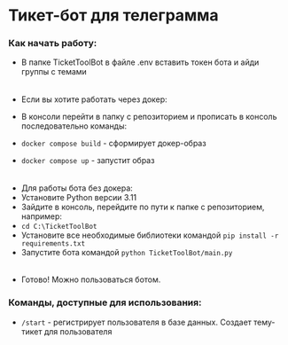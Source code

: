 # Тикет-бот для телеграмма

### Как начать работу:

- В папке TicketToolBot в файле .env вставить токен бота и айди группы с темами

######

- Если вы хотите работать через докер: 
- В консоли перейти в папку с репозиторием и прописать в консоль последовательно команды:

- `docker compose build` - сформирует докер-образ

- `docker compose up` - запустит образ

######

- Для работы бота без докера:
- Установите Python версии 3.11
- Зайдите в консоль, перейдите по пути к папке с репозиторием, например:
- `cd C:\TicketToolBot`
- Установите все необходимые библиотеки командой `pip install -r requirements.txt`
- Запустите бота командой `python TicketToolBot/main.py`

######

- Готово! Можно пользоваться ботом.

### Команды, доступные для использования:

- `/start` - регистрирует пользователя в базе данных. Создает тему-тикет для пользователя

